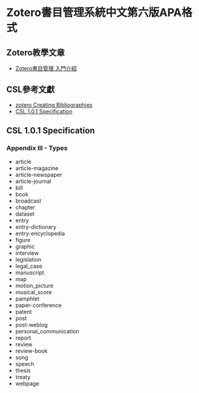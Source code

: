 # Zotero書目管理系統中文第六版APA格式

## Zotero教學文章
- [Zotero書目管理 入門介紹](https://medium.com/@fangyuchen/zotero%E6%9B%B8%E7%9B%AE%E7%AE%A1%E7%90%86-%E5%85%A5%E9%96%80%E4%BB%8B%E7%B4%B9-27bbd5a4c65d)

## CSL參考文獻
- [zotero Creating Bibliographies](https://www.zotero.org/support/creating_bibliographies)
- [CSL 1.0.1 Specification](https://docs.citationstyles.org/en/stable/specification.html)

## CSL 1.0.1 Specification
### Appendix III - Types
- article
- article-magazine
- article-newspaper
- article-journal
- bill
- book
- broadcast
- chapter
- dataset
- entry
- entry-dictionary
- entry-encyclopedia
- figure
- graphic
- interview
- legislation
- legal_case
- manuscript
- map
- motion_picture
- musical_score
- pamphlet
- paper-conference
- patent
- post
- post-weblog
- personal_communication
- report
- review
- review-book
- song
- speech
- thesis
- treaty
- webpage
